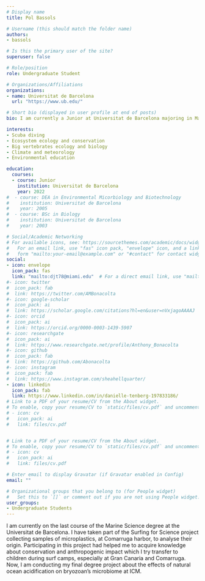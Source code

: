 ```yaml
---
# Display name
title: Pol Bassols

# Username (this should match the folder name)
authors:
- bassols

# Is this the primary user of the site?
superuser: false

# Role/position
role: Undergraduate Student

# Organizations/Affiliations
organizations:
- name: Universitat de Barcelona
  url: "https://www.ub.edu/"

# Short bio (displayed in user profile at end of posts)
bio: I am currently a Junior at Universitat de Barcelona majoring in Marine Science and Biology. I am conducting my final degree project about the effects of natural ocean acidification on bryozoan’s microbiome at ICM

interests:
- Scuba diving
- Ecosystem ecology and conservation
- Big vertebrates ecology and biology
- Climate and meteorology
- Environmental education

education:
  courses:
  - course: Junior
    institution: Universitat de Barcelona
    year: 2022
#  - course: DEA in Environmental Micorbiology and Biotechnology
#    institution: Universitat de Barcelona
#    year: 2005
#  - course: BSc in Biology
#    institution: Universitat de Barcelona
#    year: 2003

# Social/Academic Networking
# For available icons, see: https://sourcethemes.com/academic/docs/widgets/#icons
#   For an email link, use "fas" icon pack, "envelope" icon, and a link in the
#   form "mailto:your-email@example.com" or "#contact" for contact widget.
social:
- icon: envelope
  icon_pack: fas
  link: "mailto:djt78@miami.edu"  # For a direct email link, use "mailto:test@example.org".
#- icon: twitter
#  icon_pack: fab
#  link: https://twitter.com/AMBonacolta
#- icon: google-scholar
#  icon_pack: ai
#  link: https://scholar.google.com/citations?hl=en&user=nVxjagoAAAAJ
#- icon: orcid
#  icon_pack: ai
#  link: https://orcid.org/0000-0003-1439-5907
#- icon: researchgate
#  icon_pack: ai
#  link: https://www.researchgate.net/profile/Anthony_Bonacolta
#- icon: github
#  icon_pack: fab
#  link: https://github.com/Abonacolta
#- icon: instagram
#  icon_pack: fab
#  link: https://www.instagram.com/sheahellquarter/
- icon: linkedin
  icon_pack: fab
  link: https://www.linkedin.com/in/danielle-tenberg-197833186/
# Link to a PDF of your resume/CV from the About widget.
# To enable, copy your resume/CV to `static/files/cv.pdf` and uncomment the lines below.
# - icon: cv
#   icon_pack: ai
#   link: files/cv.pdf


# Link to a PDF of your resume/CV from the About widget.
# To enable, copy your resume/CV to `static/files/cv.pdf` and uncomment the lines below.
# - icon: cv
#   icon_pack: ai
#   link: files/cv.pdf

# Enter email to display Gravatar (if Gravatar enabled in Config)
email: ""

# Organizational groups that you belong to (for People widget)
#   Set this to `[]` or comment out if you are not using People widget.
user_groups:
- Undergraduate Students
---
```


I am currently on the last course of the Marine Science degree at the Universitat de Barcelona. I have taken part of the Surfing for Science project collecting samples of microplastics, at Comarruga harbor, to analyse their origin. Participating in this project had helped me to acquire knowledge about conservation and anthropogenic impact which I try transfer to children during surf camps, especially at Gran Canaria and Comarruga. Now, I am conducting my final degree project about the effects of natural ocean acidification on bryozoan’s microbiome at ICM.
